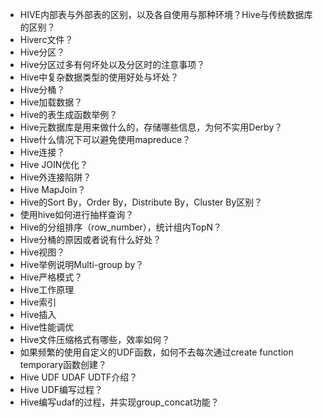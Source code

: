 - HIVE内部表与外部表的区别，以及各自使用与那种环境？Hive与传统数据库的区别？
- Hiverc文件？
- Hive分区？
- Hive分区过多有何坏处以及分区时的注意事项？
- Hive中复杂数据类型的使用好处与坏处？
- Hive分桶？
- Hive加载数据？
- Hive的表生成函数举例？
- Hive元数据库是用来做什么的，存储哪些信息，为何不实用Derby？
- Hive什么情况下可以避免使用mapreduce？
- Hive连接？
- Hive JOIN优化？
- Hive外连接陷阱？
- Hive MapJoin？
- Hive的Sort By，Order By，Distribute By，Cluster By区别？
- 使用hive如何进行抽样查询？
- Hive的分组排序（row_number），统计组内TopN？
- Hive分桶的原因或者说有什么好处？
- Hive视图？
- Hive举例说明Multi-group by？
- Hive严格模式？
- Hive工作原理
- Hive索引
- Hive插入
- Hive性能调优
- Hive文件压缩格式有哪些，效率如何？
- 如果频繁的使用自定义的UDF函数，如何不去每次通过create function temporary函数创建？
- Hive UDF UDAF UDTF介绍？
- Hive UDF编写过程？
- Hive编写udaf的过程，并实现group_concat功能？

